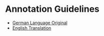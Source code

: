 # Annotation Guidelines

* [German Language Original](GERMS-AT_Annotierrichtlinien.pdf)
* [English Translation](GERMS-AT_AnnotationGuidelines_and_AnnotatorAgreement_English_version.pdf)
